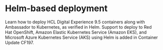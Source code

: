 # Helm-based deployment

Learn how to deploy HCL Digital Experience 9.5 containers along with Ambassador to Kubernetes, as verified in Helm. Support to deploy to Red Hat OpenShift, Amazon Elastic Kubernetes Service \(Amazon EKS\), and Microsoft Azure Kubernetes Service \(AKS\) using Helm is added in Container Update CF197.

